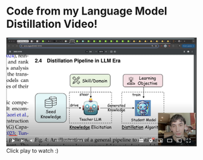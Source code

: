 # Code from my Language Model Distillation Video!

[![vid_screenshot.png](vid_screenshot.png)](https://youtu.be/q5REn6OAPRg)
Click play to watch :)
